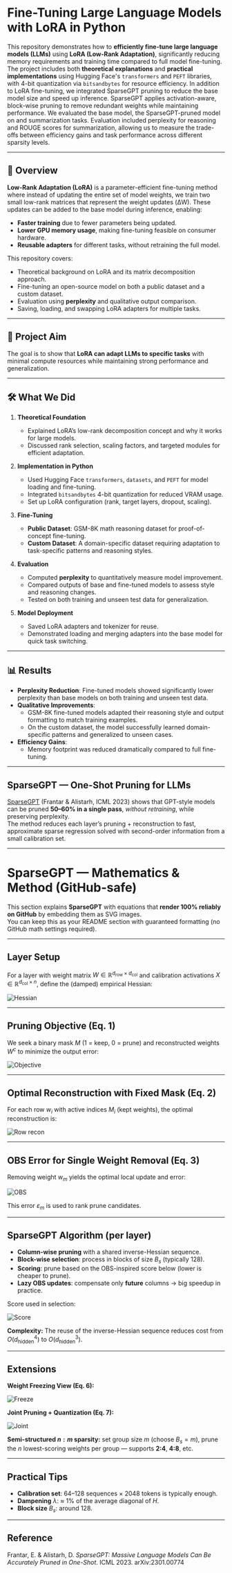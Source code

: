 # Fine-Tuning Large Language Models with LoRA in Python

This repository demonstrates how to **efficiently fine-tune large language models (LLMs)** using **LoRA (Low-Rank Adaptation)**, significantly reducing memory requirements and training time compared to full model fine-tuning.  
The project includes both **theoretical explanations** and **practical implementations** using Hugging Face's `transformers` and `PEFT` libraries, with 4-bit quantization via `bitsandbytes` for resource efficiency.
In addition to LoRA fine-tuning, we integrated SparseGPT pruning to reduce the base model size and speed up inference. SparseGPT applies activation-aware, block-wise pruning to remove redundant weights while maintaining performance. We evaluated the base model, the SparseGPT-pruned model on and summarization  tasks. Evaluation included perplexity for reasoning and ROUGE scores for summarization, allowing us to measure the trade-offs between efficiency gains and task performance across different sparsity levels.

---

## 📌 Overview

**Low-Rank Adaptation (LoRA)** is a parameter-efficient fine-tuning method where instead of updating the entire set of model weights, we train two small low-rank matrices that represent the weight updates (ΔW). These updates can be added to the base model during inference, enabling:

- **Faster training** due to fewer parameters being updated.
- **Lower GPU memory usage**, making fine-tuning feasible on consumer hardware.
- **Reusable adapters** for different tasks, without retraining the full model.

This repository covers:
- Theoretical background on LoRA and its matrix decomposition approach.
- Fine-tuning an open-source model on both a public dataset and a custom dataset.
- Evaluation using **perplexity** and qualitative output comparison.
- Saving, loading, and swapping LoRA adapters for multiple tasks.

---

## 🎯 Project Aim

The goal is to show that **LoRA can adapt LLMs to specific tasks** with minimal compute resources while maintaining strong performance and generalization.

---

## 🛠 What We Did

1. **Theoretical Foundation**  
   - Explained LoRA’s low-rank decomposition concept and why it works for large models.
   - Discussed rank selection, scaling factors, and targeted modules for efficient adaptation.

2. **Implementation in Python**  
   - Used Hugging Face `transformers`, `datasets`, and `PEFT` for model loading and fine-tuning.
   - Integrated `bitsandbytes` 4-bit quantization for reduced VRAM usage.
   - Set up LoRA configuration (rank, target layers, dropout, scaling).

3. **Fine-Tuning**  
   - **Public Dataset**: GSM-8K math reasoning dataset for proof-of-concept fine-tuning.  
   - **Custom Dataset**: A domain-specific dataset requiring adaptation to task-specific patterns and reasoning styles.

4. **Evaluation**  
   - Computed **perplexity** to quantitatively measure model improvement.
   - Compared outputs of base and fine-tuned models to assess style and reasoning changes.
   - Tested on both training and unseen test data for generalization.

5. **Model Deployment**  
   - Saved LoRA adapters and tokenizer for reuse.
   - Demonstrated loading and merging adapters into the base model for quick task switching.

---

## 📊 Results

- **Perplexity Reduction**: Fine-tuned models showed significantly lower perplexity than base models on both training and unseen test data.
- **Qualitative Improvements**:  
  - GSM-8K fine-tuned models adapted their reasoning style and output formatting to match training examples.
  - On the custom dataset, the model successfully learned domain-specific patterns and generalized to unseen cases.
- **Efficiency Gains**:  
  - Memory footprint was reduced dramatically compared to full fine-tuning.


---


## SparseGPT — One-Shot Pruning for LLMs

[SparseGPT](https://arxiv.org/abs/2301.00774) (Frantar & Alistarh, ICML 2023) shows that GPT-style models can be pruned **50–60% in a single pass**, *without retraining*, while preserving perplexity.  
The method reduces each layer’s pruning + reconstruction to fast, approximate sparse regression solved with second-order information from a small calibration set.

---


# SparseGPT — Mathematics & Method (GitHub-safe)

This section explains **SparseGPT** with equations that **render 100% reliably on GitHub** by embedding them as SVG images.  
You can keep this as your README section with guaranteed formatting (no GitHub math settings required).

---

## Layer Setup
For a layer with weight matrix $W \in \mathbb{{R}}^{{d_{{\text{{row}}}}\times d_{{\text{{col}}}}}}$ and calibration activations 
$X \in \mathbb{{R}}^{{d_{{\text{{col}}}}\times n}}$, define the (damped) empirical Hessian:

![Hessian]({eq_H_url})

---

## Pruning Objective (Eq. 1)
We seek a binary mask $M$ (1 = keep, 0 = prune) and reconstructed weights $W^c$ to minimize the output error:

![Objective]({eq_obj_url})

---

## Optimal Reconstruction with Fixed Mask (Eq. 2)
For each row $w_i$ with active indices $M_i$ (kept weights), the optimal reconstruction is:

![Row recon]({eq_row_url})

---

## OBS Error for Single Weight Removal (Eq. 3)
Removing weight $w_m$ yields the optimal local update and error:

![OBS]({eq_obs_url})

This error $\varepsilon_m$ is used to rank prune candidates.

---

## SparseGPT Algorithm (per layer)

- **Column-wise pruning** with a shared inverse-Hessian sequence.  
- **Block-wise selection**: process in blocks of size $B_s$ (typically 128).  
- **Scoring**: prune based on the OBS-inspired score below (lower is cheaper to prune).  
- **Lazy OBS updates**: compensate only **future** columns → big speedup in practice.

Score used in selection:

![Score]({eq_score_url})

**Complexity:** The reuse of the inverse-Hessian sequence reduces cost from $O(d_{{\text{{hidden}}}}^4)$ to $O(d_{{\text{{hidden}}}}^3)$.

---

## Extensions

**Weight Freezing View (Eq. 6):**

![Freeze]({eq_freeze_url})

**Joint Pruning + Quantization (Eq. 7):**

![Joint]({eq_joint_url})

**Semi-structured $n{:}m$ sparsity:** set group size $m$ (choose $B_s=m$), prune the $n$ lowest-scoring weights per group — supports **2:4**, **4:8**, etc.

---

## Practical Tips
- **Calibration set**: 64–128 sequences × 2048 tokens is typically enough.  
- **Dampening** $\lambda$: ≈ 1% of the average diagonal of $H$.  
- **Block size** $B_s$: around 128.

---

## Reference
Frantar, E. & Alistarh, D. *SparseGPT: Massive Language Models Can Be Accurately Pruned in One-Shot*. ICML 2023. arXiv:2301.00774
